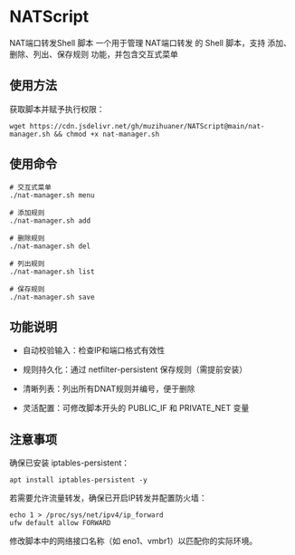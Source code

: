 # NATScript
NAT端口转发Shell 脚本
一个用于管理 NAT端口转发 的 Shell 脚本，支持 添加、删除、列出、保存规则 功能，并包含交互式菜单
## 使用方法
获取脚本并赋予执行权限：
```
wget https://cdn.jsdelivr.net/gh/muzihuaner/NATScript@main/nat-manager.sh && chmod +x nat-manager.sh
```
## 使用命令
```
# 交互式菜单
./nat-manager.sh menu

# 添加规则
./nat-manager.sh add

# 删除规则
./nat-manager.sh del

# 列出规则
./nat-manager.sh list

# 保存规则
./nat-manager.sh save
```
## 功能说明
- 自动校验输入：检查IP和端口格式有效性

- 规则持久化：通过 netfilter-persistent 保存规则（需提前安装）

- 清晰列表：列出所有DNAT规则并编号，便于删除

- 灵活配置：可修改脚本开头的 PUBLIC_IF 和 PRIVATE_NET 变量

## 注意事项
确保已安装 iptables-persistent：
```
apt install iptables-persistent -y
```
若需要允许流量转发，确保已开启IP转发并配置防火墙：
```
echo 1 > /proc/sys/net/ipv4/ip_forward
ufw default allow FORWARD
```
修改脚本中的网络接口名称（如 eno1、vmbr1）以匹配你的实际环境。

